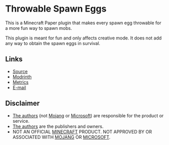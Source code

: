 Throwable Spawn Eggs
====================

This is a Minecraft Paper plugin that makes every spawn egg throwable for a more fun way to spawn mobs.

This plugin is meant for fun and only affects creative mode. It does not add any way to obtain the spawn eggs in survival.

Links
-----

* [Source][source]
* [Modrinth][modrinth]
* [Metrics][metrics]
* [E-mail][email]

Disclaimer
----------

* [The authors][authors] (not [Mojang][mojang] or [Microsoft][microsoft]) are responsible for the product or service.
* [The authors][authors] are the publishers and owners.
* NOT AN OFFICIAL [MINECRAFT][minecraft] PRODUCT. NOT APPROVED BY OR ASSOCIATED WITH [MOJANG][mojang] OR [MICROSOFT][microsoft].

[authors]: https://github.com/sh-dima/throwable-spawn-eggs/graphs/contributors (The authors of this project)
[email]: mailto:dima.o.sh@proton.me,yezhanting@gmail.com (E-mail the authors of this project)

[source]: https://github.com/sh-dima/throwable-spawn-eggs (The source code of this project)
[modrinth]: https://modrinth.com/project/throwable-spawn-eggs (This project on Modrinth)
[metrics]: https://bstats.org/plugin/bukkit/Throwable%20Spawn%20Eggs/27754 (This metrics for this project on bStats)

[minecraft]: https://www.minecraft.net/ (Minecraft)
[microsoft]: https://www.microsoft.com/ (Microsoft)
[mojang]: https://minecraft.wiki/w/Mojang_Studios (Mojang Studios)
